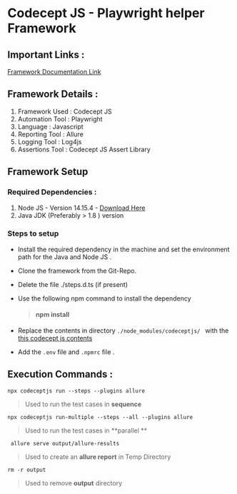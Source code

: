 # Codecept JS - Playwright helper Framework 

## Important Links : 
[Framework Documentation Link](https://codecept.io/helpers/Playwright/)

## Framework Details : 
1. Framework Used : Codecept JS
2. Automation Tool : Playwright
3. Language : Javascript
4. Reporting Tool : Allure 
5. Logging Tool : Log4js
6. Assertions Tool : Codecept JS Assert Library 

##  Framework Setup 

### Required Dependencies : 
1. Node JS - Version 14.15.4 - [Download Here](https://lumeltech-my.sharepoint.com/:u:/g/personal/sabareeshr_lumel_com/EcjYqUpf54NNiz1oR3OltdoBDdJUEBQTQxtE8p2ntL2pTA?e=MacduD)
2. Java JDK (Preferably > 1.8 ) version 

### Steps to setup 
* Install the required dependency in the machine and set the environment path for the Java and Node JS . 
* Clone the framework from the Git-Repo. 
* Delete the file ./steps.d.ts (if present)
* Use the following npm command to install the dependency 
	> #### npm install 


* Replace the contents in directory `./node_modules/codeceptjs/ ` with the [this codecept js contents](https://lumeltech-my.sharepoint.com/:f:/g/personal/sabareeshr_lumel_com/EjRNN5-xBMRJpMhcx0wsrPsBtOJSjJsjsSdHnmwSmCwKKQ?e=NA6X7L)
* Add the `.env` file and `.npmrc` file . 

## Execution Commands : 
`npx codeceptjs run --steps --plugins allure`
>  Used to run the test cases in **sequence**

`npx codeceptjs run-multiple --steps --all --plugins allure`
>  Used to run the test cases in **parallel **

` allure serve output/allure-results`
>Used to create an **allure report** in Temp Directory 

`rm -r output`
>Used to remove **output** directory
